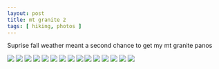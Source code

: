 ```yaml
---
layout: post
title: mt granite 2
tags: [ hiking, photos ]
---
```

Suprise fall weather meant a second chance to get my mt granite panos
<script src="https://ajax.googleapis.com/ajax/libs/jquery/1.11.1/jquery.min.js" ></script>
<link href="https://cdnjs.cloudflare.com/ajax/libs/fotorama/4.6.4/fotorama.min.css" rel="stylesheet">
<script src="https://cdnjs.cloudflare.com/ajax/libs/fotorama/4.6.4/fotorama.min.js" ></script>

<div class="fotorama" data-nav="thumbs" data-allowfullscreen="native">
    <!--https://photos.app.goo.gl/95kgWnmEYPnwajqu9-->
    <img src="https://images.northbriton.net/AP1GczMq_YtTYr6brk6MCwn2N4WZtq8mdo2-iVuH18mT74ZdwpD16ipCXMD3O0TdQHjbZ5m2zAT-EpadI6bX3queRX3HgzLX-J4qjfSxJc1sNOQB0Dl9qdh2">
    <img src="https://images.northbriton.net/AP1GczMNDmH0WkZSy9D7iLfq1ccbXAnMatt8U73To3RnqUOoF1VPaxQg7pKDod7fW7ukQj2pbLmN492dhECM7n90ptaiIJVvv5yYK_LKX1YeKhvGsBZRbyv5">
    <img src="https://images.northbriton.net/AP1GczOuiRttf1CX1VtxWcNVS6YRtwZ1ONXsD6bj1DB_1RcgQyZzp-s5MPAyy-B3-X88UH-uChmouETodAv8XrdIu3i2IT6qEXPaSEN6Lzcyh2DlA8egnKY_">
    <img src="https://images.northbriton.net/AP1GczPXSIh6zISjRTSxcyLKjdghxHVvZRbpoRJ6Io-vIUezpTZiwzSeO6vBi6WJkEwf4FKGTesUN5V5qNsT38BHGsOG6DpUde3kk9eo-y0zKHZhPGL43ouk">
    <img src="https://images.northbriton.net/AP1GczM_B6aUj5O0TJhETvrQ79orHVAPnUb4N8tnR_onsIiX9BtKZ5uvBrWFxh-kqXjweroC7t4pu3CCLtjf0AW_2_ppCX9735Kk9TZzlZpoYn3JO7zvggTP">
    <img src="https://images.northbriton.net/AP1GczP6rerYM9wjRw0cUpg0Pwk9dR02l-129Pa9TEJhV44ZZfRXriy1x0lQXISmeKCWCzGU6Qh4yNy4zyitBTRVS-ZVEbVaYLs7xiYobQx4Ir0Pry9M4w0j">
    <img src="https://images.northbriton.net/AP1GczPh54Z-O1rTS6H2sT3VX1Z6KzIneK7pqAz0Oo5ZO2wntPOx-uLxZJODBuF2SsEfFILecpk0hABTcH0UJRVj7BH1BXTWpYHy86Wz3t_UJqgz0aHOv1A0">
    <img src="https://images.northbriton.net/AP1GczORtjuj9p_dreRi5AGXFTY3x4Uu5Gw2VvjJYJkKWEkOEoFZlKy3NWF1z9ic6OUiixZLRbYzpYGCPGj7ql336qtW8DmDYTWPDcr15ZVCezy5U3xvyNtV">
    <img src="https://images.northbriton.net/AP1GczN_z73iMakbU7v1-eBaFM5c_NE60AzkGldRNMzrSNJ8T_TLXgJZwzQ6FSgBtCsZbVhxkdQgtYoCk0JoXmrSiuUaYcUpc4jc3uOnNGHIvHdguqd9BDzu">
    <img src="https://images.northbriton.net/AP1GczOYxAgx3aQQJakjg5awXzK2-hjhwnmsZD760uy3Cflxh0yDE6eIt3BK0xTiELUPyi8mDz03lP-pDEO2Yr93ufk1nves1q6vzdMIEu2iJOxMX8-gva0V">
    <img src="https://images.northbriton.net/AP1GczN9P-Nh10UM2i0JBcea3amJ_IwvDydhOdyYrZ4uOUMLGcj8elem4HxFWNnNhom1i4xg4e1Cvgj5Jvhtc5sTGQyuC3wE59ls1IepGcFv0usfk76qZ9ny">
    <img src="https://images.northbriton.net/AP1GczPXV93sv64cI0OAZTOIr9Fq4cdgo-kuWV92h6yhwDVRXuJKIfiEljc8T4LAwW4Ulj-tbUZsmK5aTfa9lTN-dy2BndDsmwXXKNApYiudYWRfAGF_bAjs">
    <img src="https://images.northbriton.net/AP1GczNxlvgsJ_A6W0i75qBYSMrXwEfqVHan2wYrV-YeUDvwMlYaahZjdaUrjCgGVgZ6WzQAmbe1NO7vpVGTB_qiHU6jpjoiKSyYRoWeEdU_9tjNYgSZXmXC">
    <img src="https://images.northbriton.net/AP1GczNE2UD6g6NxmAm-o3hkm8cfR1_mm7SfAXBWvKk6KkJhO9YaPt3VT8HwoMWnC56vAertFC_eLw0467DkaYjgkb8Osw03YTV3wtXU2TkqrrZ8Wr4wQgUd">
    <img src="https://images.northbriton.net/AP1GczNERo3ra-2OWYtTnuOCeR1DIFI4u5mXMGccvgdddbaq4WH5jbp_PVhQVXmltOzoQxnAxpQ3emA7hFc68bZWpagDSPWc6myIeWWV9vjapIgbemuC4owA">
</div>